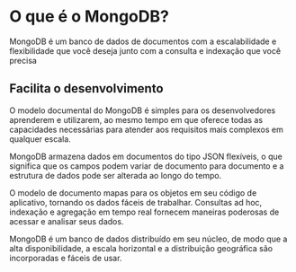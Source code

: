 
# O que é o MongoDB?
MongoDB é um banco de dados de documentos com a escalabilidade e flexibilidade que você deseja junto com a consulta e indexação que você precisa

## Facilita o desenvolvimento

O modelo documental do MongoDB é simples para os desenvolvedores aprenderem e utilizarem, ao mesmo tempo em que oferece todas as capacidades necessárias para atender aos requisitos mais complexos em qualquer escala. 

MongoDB armazena dados em documentos do tipo JSON flexíveis, o que significa que os campos podem variar de documento para documento e a estrutura de dados pode ser alterada ao longo do tempo.

O modelo de documento mapas para os objetos em seu código de aplicativo, tornando os dados fáceis de trabalhar.
Consultas ad hoc, indexação e agregação em tempo real fornecem maneiras poderosas de acessar e analisar seus dados.

MongoDB é um banco de dados distribuído em seu núcleo, de modo que a alta disponibilidade, a escala horizontal e a distribuição geográfica são incorporadas e fáceis de usar.


